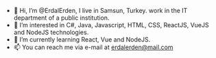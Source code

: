 - 👋 Hi, I’m @ErdalErden, I live in Samsun, Turkey.  work in the IT department of a public institution.
- 👀 I’m interested in C#, Java, Javascript, HTML, CSS, ReactJS, VueJS and NodeJS technologies.
- 🌱 I’m currently learning React, Vue and NodeJS.
- 📫 You can reach me via e-mail at erdalerden@mail.com

<!---
ErdalErden/ErdalErden is a ✨ special ✨ repository because its `README.md` (this file) appears on your GitHub profile.
You can click the Preview link to take a look at your changes.
--->


